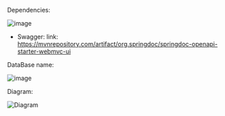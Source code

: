 Dependencies:

![image](https://github.com/AntonyMRuiz/spring_boot_drill/assets/147773928/5f329bd5-d0e4-434d-90c5-1b21bb95a4c3)
+ Swagger:
link: https://mvnrepository.com/artifact/org.springdoc/springdoc-openapi-starter-webmvc-ui

<!--
<dependency>
    <groupId>org.springdoc</groupId>
    <artifactId>springdoc-openapi-starter-webmvc-ui</artifactId>
    <version>2.5.0</version>
</dependency>
 -->

  
DataBase name:

![image](https://github.com/AntonyMRuiz/spring_boot_drill/assets/147773928/91d9b65b-1757-4703-88ee-70a8d83359a2)


Diagram:

![Diagram](https://github.com/AntonyMRuiz/spring_boot_drill/assets/147773928/dab5771b-7672-49be-912e-d40fc5d1d577)



